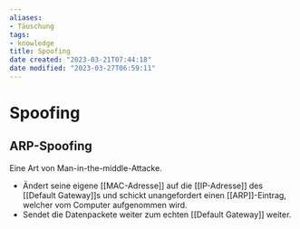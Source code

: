 ```yaml
---
aliases: 
- Täuschung
tags:  
- knowledge
title: Spoofing
date created: "2023-03-21T07:44:18"
date modified: "2023-03-27T06:59:11"
---
```


# Spoofing

## ARP-Spoofing
Eine Art von Man-in-the-middle-Attacke.

- Ändert seine eigene [[MAC-Adresse]] auf die [[IP-Adresse]] des [[Default Gateway]]s und schickt unangefordert einen [[ARP]]-Eintrag, welcher vom Computer aufgenommen wird.
- Sendet die Datenpackete weiter zum echten [[Default Gateway]] weiter.
